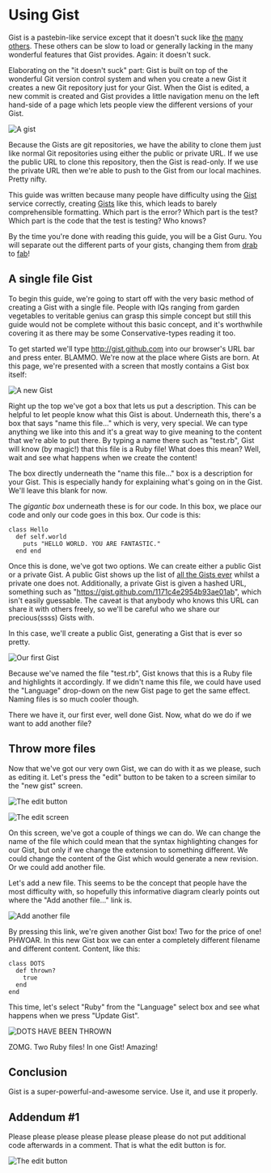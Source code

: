 # Using Gist

Gist is a pastebin-like service except that it doesn't suck like
[the](http://pastebin.org) [many](http://pastie.org)
[others](http://paste.pocoo.org/). These others can be slow to load or
generally lacking in the many wonderful features that Gist provides. Again: it
doesn't suck.

Elaborating on the "it doesn't suck" part: Gist is built on top of the
wonderful Git version control system and when you create a new Gist it creates
a new Git repository just for your Gist. When the Gist is edited, a new commit
is created and Gist provides a little navigation menu on the left hand-side of
a page which lets people view the different versions of your Gist.

![A gist](/radar/guides/raw/master/using-gist/a-gist.png)

Because the Gists are git repositories, we have the ability to clone them just
like normal Git repositories using either the public or private URL. If we use
the public URL to clone this repository, then the Gist is read-only. If we use
the private URL then we're able to push to the Gist from our local machines.
Pretty nifty.

This guide was written because many people have difficulty using the
[Gist](http://gist.github.com) service correctly, creating
[Gists](https://gist.github.com/1171c4e2954b93ae01ab) like this, which leads to
barely comprehensible formatting. Which part is the error? Which part is the
test? Which part is the code that the test is testing? Who knows?

By the time you're done with reading this guide, you will be a Gist Guru. You
will separate out the different parts of your gists, changing them from
[drab](https://gist.github.com/1171c4e2954b93ae01ab) to
[fab](https://gist.github.com/deb6b32d4a1144377125)!

## A single file Gist

To begin this guide, we're going to start off with the very basic method of
creating a Gist with a single file. People with IQs ranging from garden
vegetables to veritable genius can grasp this simple concept but still this
guide would not be complete without this basic concept, and it's worthwhile
covering it as there may be some Conservative-types reading it too.

To get started we'll type http://gist.github.com into our browser's URL bar and
press enter. BLAMMO. We're now at the place where Gists are born. At this page,
we're presented with a screen that mostly contains a Gist box itself:

![A new Gist](/radar/guides/raw/master/using-gist/new-gist.png)

Right up the top we've got a box that lets us put a description. This can be
helpful to let people know what this Gist is about.  Underneath this, there's a
box that says "name this file..." which is very, very special. We can type
anything we like into this and it's a great way to give meaning to the content
that we're able to put there. By typing a name there such as "test.rb", Gist
will know (by magic!) that this file is a Ruby file! What does this mean? Well,
wait and see what happens when we create the content!

The box directly underneath the "name this file..." box is a description for
your Gist. This is especially handy for explaining what's going on in the Gist.
We'll leave this blank for now.

The *gigantic box* underneath these is for our code. In this box, we place our
code and only our code goes in this box. Our code is this:

    class Hello 
      def self.world 
        puts "HELLO WORLD. YOU ARE FANTASTIC."
      end end

Once this is done, we've got two options. We can create either a public Gist or
a private Gist. A public Gist shows up the list of [all the Gists
ever](https://gist.github.com/gists) whilst a private one does not.
Additionally, a private Gist is given a hashed URL, something such as
"https://gist.github.com/1171c4e2954b93ae01ab", which isn't easily guessable.
The caveat is that anybody who knows this URL can share it with others freely,
so we'll be careful who we share our precious(ssss) Gists with.

In this case, we'll create a public Gist, generating a Gist that is ever so
pretty.

![Our first Gist](/radar/guides/raw/master/using-gist/first-gist.png)

Because we've named the file "test.rb", Gist knows that this is a Ruby file and
highlights it accordingly. If we didn't name this file, we could have used the
"Language" drop-down on the new Gist page to get the same effect. Naming files
is so much cooler though.

There we have it, our first ever, well done Gist. Now, what do we do if we want
to add another file?

## Throw more files

Now that we've got our very own Gist, we can do with it as we please, such as
editing it. Let's press the "edit" button to be taken to a screen similar to
the "new gist" screen.

![The edit button](/radar/guides/raw/master/using-gist/edit-gist.png)

![The edit screen](/radar/guides/raw/master/using-gist/2-edit-gist.png)

On this screen, we've got a couple of things we can do. We can change the name
of the file which could mean that the syntax highlighting changes for our Gist,
but only if we change the extension to something different. We could change the
content of the Gist which would generate a new revision. Or we could add
another file.

Let's add a new file. This seems to be the concept that people have the most
difficulty with, so hopefully this informative diagram clearly points out where
the "Add another file..." link is.

![Add another
file](/radar/guides/raw/master/using-gist/add-another-file-gist.png)

By pressing this link, we're given another Gist box! Two for the price of one!
PHWOAR. In this new Gist box we can enter a completely different filename and
different content. Content, like this:

    class DOTS 
      def thrown?
        true
      end
    end

This time, let's select "Ruby" from the "Language" select box and see what
happens when we press "Update Gist".

![DOTS HAVE BEEN THROWN](/radar/guides/raw/master/using-gist/dots-gist.png)

ZOMG. Two Ruby files! In one Gist! Amazing!

## Conclusion

Gist is a super-powerful-and-awesome service. Use it, and use it properly.

## Addendum #1

Please please please please please please please do not put additional code
afterwards in a comment. That is what the edit button is for.

![The edit button](/radar/guides/raw/master/using-gist/edit-gist.png)
